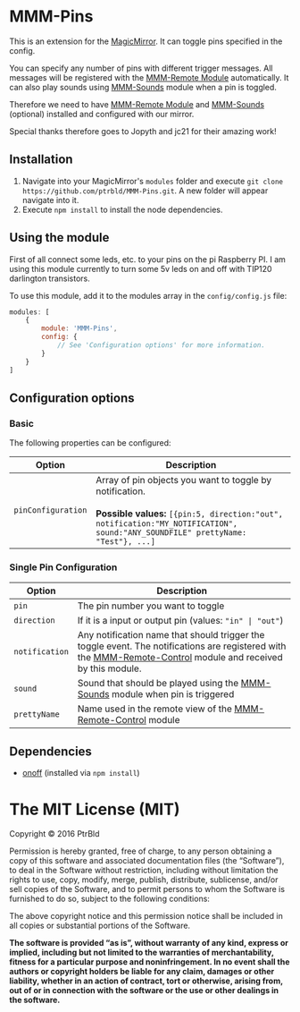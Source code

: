# MMM-Pins
This is an extension for the [MagicMirror](https://github.com/MichMich/MagicMirror). It can toggle pins specified in the config.

You can specify any number of pins with different trigger messages. All messages will be registered with the [MMM-Remote Module](https://github.com/Jopyth/MMM-Remote-Control) automatically. It can also play sounds using [MMM-Sounds](https://github.com/jc21/MMM-Sounds) module when a pin is toggled.

Therefore we need to have [MMM-Remote Module](https://github.com/Jopyth/MMM-Remote-Control) and [MMM-Sounds](https://github.com/jc21/MMM-Sounds) (optional) installed and configured with our mirror.

Special thanks therefore goes to Jopyth and jc21 for their amazing work!

## Installation
1. Navigate into your MagicMirror's `modules` folder and execute `git clone https://github.com/ptrbld/MMM-Pins.git`. A new folder will appear navigate into it.
2. Execute `npm install` to install the node dependencies.

## Using the module
First of all connect some leds, etc. to your pins on the pi Raspberry PI. I am using this module currently to turn some 5v leds on and off with TIP120 darlington transistors.

To use this module, add it to the modules array in the `config/config.js` file:
````javascript
modules: [
	{
		module: 'MMM-Pins',
		config: {
			// See 'Configuration options' for more information.
		}
	}
]
````

## Configuration options
### Basic

The following properties can be configured:

<table width="100%">
	<!-- why, markdown... -->
	<thead>
		<tr>
			<th>Option</th>
			<th width="100%">Description</th>
		</tr>
	<thead>
	<tbody>
		<tr>
			<td><code>pinConfiguration</code></td>
			<td>Array of pin objects you want to toggle by notification.<br>
				<br><b>Possible values:</b> <code>[{pin:5, direction:"out", notification:"MY_NOTIFICATION", sound:"ANY_SOUNDFILE" prettyName: "Test"}, ...]</code>
			</td>
		</tr>
	</tbody>
</table>

### Single Pin Configuration

<table width="100%">
	<!-- why, markdown... -->
	<thead>
		<tr>
			<th>Option</th>
			<th width="100%">Description</th>
		</tr>
	<thead>
	<tbody>
		<tr>
			<td><code>pin</code></td>
			<td>The pin number you want to toggle</td>
		</tr>
		<tr>
			<td><code>direction</code></td>
			<td>If it is a input or output pin (values: <code>"in" | "out"</code>)</td>
		</tr>
		<tr>
			<td><code>notification</code></td>
			<td>Any notification name that should trigger the toggle event. The notifications are registered with the <a href="https://github.com/Jopyth/MMM-Remote-Control">MMM-Remote-Control</a> module and received by this module.</td>
		</tr>
		<tr>
			<td><code>sound</code></td>
			<td>Sound that should be played using the <a href="https://github.com/jc21/MMM-Sounds">MMM-Sounds</a> module when pin is triggered</td>
		</tr>
		<tr>
			<td><code>prettyName</code></td>
			<td>Name used in the remote view of the <a href="https://github.com/Jopyth/MMM-Remote-Control">MMM-Remote-Control</a> module</td>
		</tr>
	</tbody>
</table>

## Dependencies
- [onoff](https://www.npmjs.com/package/onoff) (installed via `npm install`)

The MIT License (MIT)
=====================

Copyright © 2016 PtrBld

Permission is hereby granted, free of charge, to any person
obtaining a copy of this software and associated documentation
files (the “Software”), to deal in the Software without
restriction, including without limitation the rights to use,
copy, modify, merge, publish, distribute, sublicense, and/or sell
copies of the Software, and to permit persons to whom the
Software is furnished to do so, subject to the following
conditions:

The above copyright notice and this permission notice shall be
included in all copies or substantial portions of the Software.

**The software is provided “as is”, without warranty of any kind, express or implied, including but not limited to the warranties of merchantability, fitness for a particular purpose and noninfringement. In no event shall the authors or copyright holders be liable for any claim, damages or other liability, whether in an action of contract, tort or otherwise, arising from, out of or in connection with the software or the use or other dealings in the software.**
